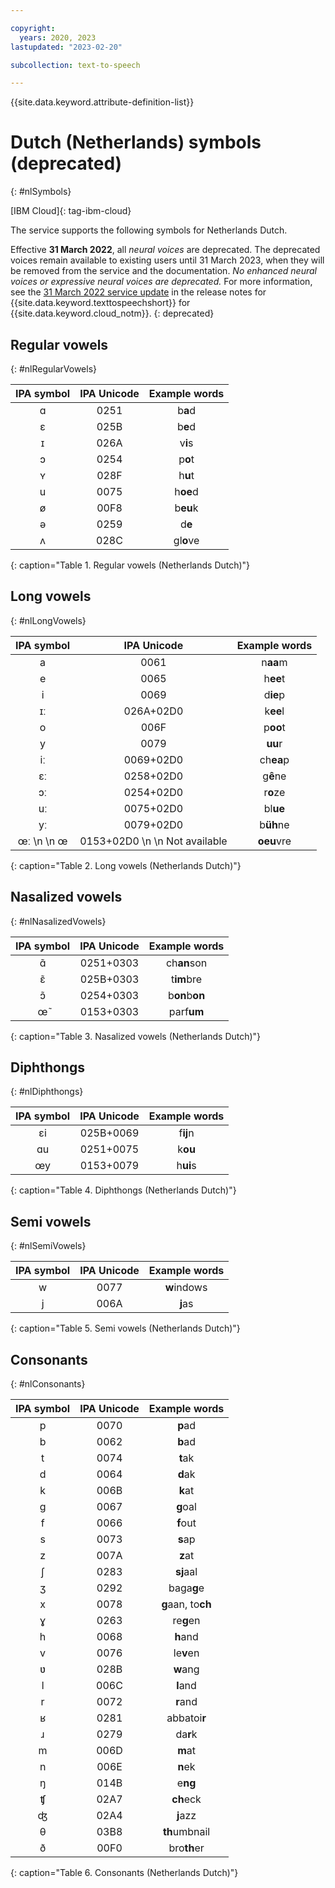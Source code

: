 ```yaml
---

copyright:
  years: 2020, 2023
lastupdated: "2023-02-20"

subcollection: text-to-speech

---
```


{{site.data.keyword.attribute-definition-list}}

# Dutch (Netherlands) symbols (deprecated)
{: #nlSymbols}

[IBM Cloud]{: tag-ibm-cloud}

The service supports the following symbols for Netherlands Dutch.

Effective **31 March 2022**, all *neural voices* are deprecated. The deprecated voices remain available to existing users until 31 March 2023, when they will be removed from the service and the documentation. *No enhanced neural voices or expressive neural voices are deprecated.* For more information, see the [31 March 2022 service update](/docs/text-to-speech?topic=text-to-speech-release-notes#text-to-speech-31march2022) in the release notes for {{site.data.keyword.texttospeechshort}} for {{site.data.keyword.cloud_notm}}.
{: deprecated}

## Regular vowels
{: #nlRegularVowels}

| IPA symbol | IPA Unicode | Example words |
|:----------:|:-----------:|:-------------:|
| &#593; | 0251 | b**a**d |
| &#603; | 025B | b**e**d |
| &#618; | 026A | v**i**s |
| &#596; | 0254 | p**o**t |
| &#655; | 028F | h**u**t |
| u | 0075 | h**oe**d |
| &#248; | 00F8 | b**eu**k |
| &#601; | 0259 | d**e** |
| &#652; | 028C | gl**o**ve |
{: caption="Table 1. Regular vowels (Netherlands Dutch)"}

## Long vowels
{: #nlLongVowels}

| IPA symbol | IPA Unicode | Example words |
|:----------:|:-----------:|:-------------:|
| a | 0061 | n**aa**m |
| e | 0065 | h**ee**t |
| i | 0069 | d**ie**p |
| &#618;&#720; | 026A+02D0 | k**ee**l |
| o | 006F | p**oo**t |
| y | 0079 | **uu**r |
| &#105;&#720; | 0069+02D0 | ch**ea**p |
| &#603;&#720; | 0258+02D0 | g**ê**ne |
| &#596;&#720; | 0254+02D0 | r**o**ze |
| &#117;&#720; | 0075+02D0 | bl**ue** |
| &#121;&#720; | 0079+02D0 | b**üh**ne |
| &#339;&#720;  \n   \n &#339; | 0153+02D0  \n   \n Not available | **oeu**vre |
{: caption="Table 2. Long vowels (Netherlands Dutch)"}

## Nasalized vowels
{: #nlNasalizedVowels}

| IPA symbol | IPA Unicode | Example words |
|:----------:|:-----------:|:-------------:|
| &#593;&#771; | 0251+0303 | ch**an**son |
| &#603;&#771; | 025B+0303 | t**im**bre |
| &#596;&#771; | 0254+0303 | b**on**b**on** |
| &#339;&#771; | 0153+0303 | parf**um** |
{: caption="Table 3. Nasalized vowels (Netherlands Dutch)"}

## Diphthongs
{: #nlDiphthongs}

| IPA symbol | IPA Unicode | Example words |
|:----------:|:-----------:|:-------------:|
| &#603;&#105; | 025B+0069 | f**ij**n |
| &#593;&#117; | 0251+0075 | k**ou** |
| &#339;&#121; | 0153+0079 | h**ui**s |
{: caption="Table 4. Diphthongs (Netherlands Dutch)"}

## Semi vowels
{: #nlSemiVowels}

| IPA symbol | IPA Unicode | Example words |
|:----------:|:-----------:|:-------------:|
| w | 0077 | **w**indows |
| j | 006A | **j**as |
{: caption="Table 5. Semi vowels (Netherlands Dutch)"}

## Consonants
{: #nlConsonants}

| IPA symbol | IPA Unicode | Example words |
|:----------:|:-----------:|:-------------:|
| p | 0070 | **p**ad |
| b | 0062 | **b**ad |
| t | 0074 | **t**ak |
| d | 0064 | **d**ak |
| k | 006B | **k**at |
| g | 0067 | **g**oal |
| f | 0066 | **f**out |
| s | 0073 | **s**ap |
| z | 007A | **z**at |
| &#643; | 0283 | **sj**aal |
| &#658; | 0292 | baga**g**e |
| x | 0078 | **g**aan, to**ch** |
| &#611; | 0263 | re**g**en |
| h | 0068 | **h**and |
| v | 0076 | le**v**en |
| &#651; | 028B | **w**ang |
| l | 006C | **l**and |
| r | 0072 | **r**and |
| &#641; | 0281 | abbatoi**r** |
| &#633; | 0279 | da**r**k |
| m | 006D | **m**at |
| n | 006E | **n**ek |
| &#331; | 014B | e**ng** |
| &#679; | 02A7 | **ch**eck |
| &#676; | 02A4 | **j**azz |
| &#952; | 03B8 | **th**umbnail |
| &#240; | 00F0 | bro**th**er |
{: caption="Table 6. Consonants (Netherlands Dutch)"}
